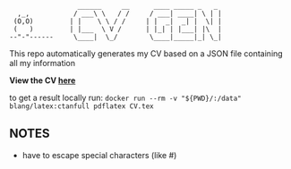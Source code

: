 ```
                 ______     __      ____ _____ _   _ 
  ,_,           / ___\ \   / /     / ___| ____| \ | |
 (O,O)         | |    \ \ / /     | |  _|  _| |  \| |
 (   )         | |___  \ V /      | |_| | |___| |\  |
--"-"------     \____|  \_/        \____|_____|_| \_|                    
```
This repo automatically generates my CV based on a JSON file containing all my information

**View the CV [here](https://jaorow.github.io/CV/)**


to get a result locally run:
`docker run --rm -v "${PWD}/:/data" blang/latex:ctanfull pdflatex CV.tex`


## NOTES
- have to escape special characters (like #)

<!-- Based on the following
https://www.reddit.com/r/EngineeringResumes/comments/1j7jrzj/2_yoe_software_engineer_getting_multiple/?chainedPosts=t3_18d9mb4

https://www.reddit.com/r/EngineeringResumes/wiki/index/

https://www.reddit.com/r/EngineeringResumes/comments/1llpvw0/12_yoe_resume_tips_how_to_write_a_killer_profile/ -->